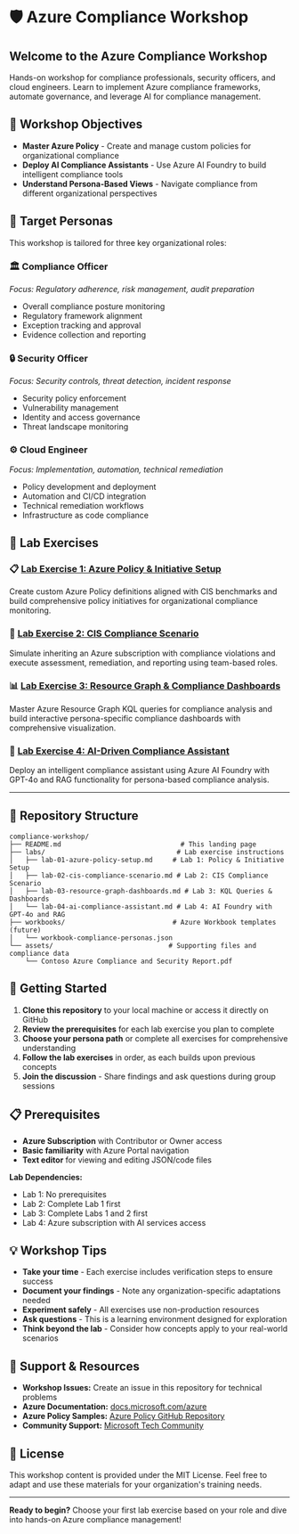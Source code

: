 # 🛡️ Azure Compliance Workshop

## Welcome to the Azure Compliance Workshop

Hands-on workshop for compliance professionals, security officers, and cloud engineers. Learn to implement Azure compliance frameworks, automate governance, and leverage AI for compliance management.

## 🎯 Workshop Objectives

- **Master Azure Policy** - Create and manage custom policies for organizational compliance
- **Deploy AI Compliance Assistants** - Use Azure AI Foundry to build intelligent compliance tools
- **Understand Persona-Based Views** - Navigate compliance from different organizational perspectives

## 👥 Target Personas

This workshop is tailored for three key organizational roles:

### 🏛️ **Compliance Officer**
*Focus: Regulatory adherence, risk management, audit preparation*
- Overall compliance posture monitoring
- Regulatory framework alignment
- Exception tracking and approval
- Evidence collection and reporting

### 🔒 **Security Officer** 
*Focus: Security controls, threat detection, incident response*
- Security policy enforcement
- Vulnerability management
- Identity and access governance
- Threat landscape monitoring

### ⚙️ **Cloud Engineer**
*Focus: Implementation, automation, technical remediation*
- Policy development and deployment
- Automation and CI/CD integration
- Technical remediation workflows
- Infrastructure as code compliance

## 🧪 Lab Exercises

### 📋 [Lab Exercise 1: Azure Policy & Initiative Setup](./labs/lab-01-azure-policy-setup.md)
Create custom Azure Policy definitions aligned with CIS benchmarks and build comprehensive policy initiatives for organizational compliance monitoring.

### 🎯 [Lab Exercise 2: CIS Compliance Scenario](./labs/lab-02-cis-compliance-scenario.md)  
Simulate inheriting an Azure subscription with compliance violations and execute assessment, remediation, and reporting using team-based roles.

### 📊 [Lab Exercise 3: Resource Graph & Compliance Dashboards](./labs/lab-03-resource-graph-dashboards.md)
Master Azure Resource Graph KQL queries for compliance analysis and build interactive persona-specific compliance dashboards with comprehensive visualization.

### 🤖 [Lab Exercise 4: AI-Driven Compliance Assistant](./labs/lab-04-ai-compliance-assistant.md)
Deploy an intelligent compliance assistant using Azure AI Foundry with GPT-4o and RAG functionality for persona-based compliance analysis.

---

## 📁 Repository Structure

```
compliance-workshop/
├── README.md                              # This landing page
├── labs/                                 # Lab exercise instructions
│   ├── lab-01-azure-policy-setup.md     # Lab 1: Policy & Initiative Setup
│   ├── lab-02-cis-compliance-scenario.md # Lab 2: CIS Compliance Scenario
│   ├── lab-03-resource-graph-dashboards.md # Lab 3: KQL Queries & Dashboards
│   └── lab-04-ai-compliance-assistant.md # Lab 4: AI Foundry with GPT-4o and RAG
├── workbooks/                           # Azure Workbook templates (future)
│   └── workbook-compliance-personas.json
└── assets/                             # Supporting files and compliance data
    └── Contoso Azure Compliance and Security Report.pdf
```

## 🚀 Getting Started

1. **Clone this repository** to your local machine or access it directly on GitHub
2. **Review the prerequisites** for each lab exercise you plan to complete
3. **Choose your persona path** or complete all exercises for comprehensive understanding
4. **Follow the lab exercises** in order, as each builds upon previous concepts
5. **Join the discussion** - Share findings and ask questions during group sessions

## 📋 Prerequisites

- **Azure Subscription** with Contributor or Owner access
- **Basic familiarity** with Azure Portal navigation
- **Text editor** for viewing and editing JSON/code files

**Lab Dependencies:**
- Lab 1: No prerequisites  
- Lab 2: Complete Lab 1 first
- Lab 3: Complete Labs 1 and 2 first
- Lab 4: Azure subscription with AI services access

## 💡 Workshop Tips

- **Take your time** - Each exercise includes verification steps to ensure success
- **Document your findings** - Note any organization-specific adaptations needed  
- **Experiment safely** - All exercises use non-production resources
- **Ask questions** - This is a learning environment designed for exploration
- **Think beyond the lab** - Consider how concepts apply to your real-world scenarios

## 🤝 Support & Resources

- **Workshop Issues:** Create an issue in this repository for technical problems
- **Azure Documentation:** [docs.microsoft.com/azure](https://docs.microsoft.com/azure)
- **Azure Policy Samples:** [Azure Policy GitHub Repository](https://github.com/Azure/azure-policy)
- **Community Support:** [Microsoft Tech Community](https://techcommunity.microsoft.com/azure)

## 📄 License

This workshop content is provided under the MIT License. Feel free to adapt and use these materials for your organization's training needs.

---

**Ready to begin?** Choose your first lab exercise based on your role and dive into hands-on Azure compliance management!